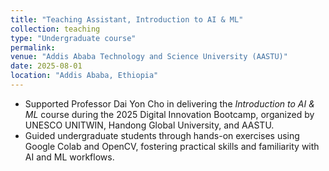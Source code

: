```yaml
---
title: "Teaching Assistant, Introduction to AI & ML"
collection: teaching
type: "Undergraduate course"
permalink: 
venue: "Addis Ababa Technology and Science University (AASTU)"
date: 2025-08-01
location: "Addis Ababa, Ethiopia"
---
```

* Supported Professor Dai Yon Cho in delivering the *Introduction to AI & ML* course during the 2025 Digital Innovation Bootcamp, organized by UNESCO UNITWIN, Handong Global University, and AASTU.
* Guided undergraduate students through hands-on exercises using Google Colab and OpenCV, fostering practical skills and familiarity with AI and ML workflows.